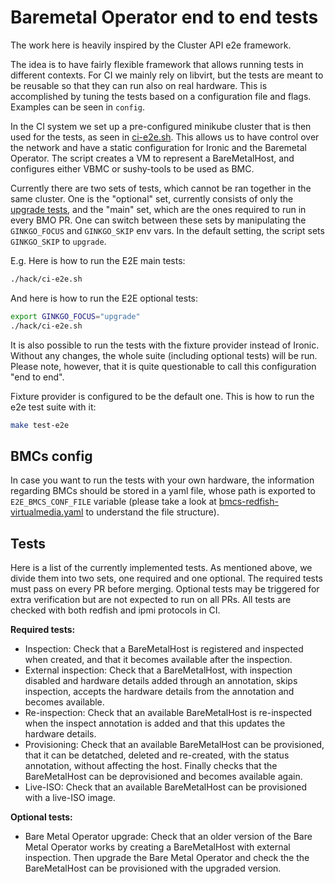 # Baremetal Operator end to end tests

The work here is heavily inspired by the Cluster API e2e framework.

The idea is to have fairly flexible framework that allows running tests in
different contexts. For CI we mainly rely on libvirt, but the tests are meant to
be reusable so that they can run also on real hardware. This is accomplished by
tuning the tests based on a configuration file and flags. Examples can be seen
in `config`.

In the CI system we set up a pre-configured minikube cluster that is then used
for the tests, as seen in [ci-e2e.sh](../../hack/ci-e2e.sh). This allows us to
have control over the network and have a static configuration for Ironic and the
Baremetal Operator. The script creates a VM to represent a BareMetalHost, and
configures either VBMC or sushy-tools to be used as BMC.

Currently there are two sets of tests, which cannot be ran together in the same
cluster. One is the "optional" set, currently consists of only the
[upgrade tests](upgrade_test.go), and the "main" set, which are the ones
required to run in every BMO PR. One can switch between these sets by
manipulating the `GINKGO_FOCUS` and `GINKGO_SKIP` env vars. In the default
setting, the script sets `GINKGO_SKIP` to `upgrade`.

E.g. Here is how to run the E2E main tests:

```bash
./hack/ci-e2e.sh
```

And here is how to run the E2E optional tests:

```bash
export GINKGO_FOCUS="upgrade"
./hack/ci-e2e.sh
```

It is also possible to run the tests with the fixture provider instead of
Ironic. Without any changes, the whole suite (including optional tests) will be
run. Please note, however, that it is quite questionable to call this
configuration "end to end".

Fixture provider is configured to be the default one. This is how to run the e2e
test suite with it:

```bash
make test-e2e
```

## BMCs config

In case you want to run the tests with your own hardware, the information
regarding BMCs should be stored in a yaml file, whose path is exported to
`E2E_BMCS_CONF_FILE` variable (please take a look at
[bmcs-redfish-virtualmedia.yaml](config/bmcs-redfish-virtualmedia.yaml)
to understand the file structure).

## Tests

Here is a list of the currently implemented tests. As mentioned above, we divide
them into two sets, one required and one optional. The required tests must pass
on every PR before merging. Optional tests may be triggered for extra
verification but are not expected to run on all PRs. All tests are checked with
both redfish and ipmi protocols in CI.

**Required tests:**

- Inspection: Check that a BareMetalHost is registered and inspected when
  created, and that it becomes available after the inspection.
- External inspection: Check that a BareMetalHost, with inspection disabled and
  hardware details added through an annotation, skips inspection, accepts the
  hardware details from the annotation and becomes available.
- Re-inspection: Check that an available BareMetalHost is re-inspected when the
  inspect annotation is added and that this updates the hardware details.
- Provisioning: Check that an available BareMetalHost can be provisioned, that
  it can be detatched, deleted and re-created, with the status annotation,
  without affecting the host. Finally checks that the BareMetalHost can be
  deprovisioned and becomes available again.
- Live-ISO: Check that an available BareMetalHost can be provisioned with a
  live-ISO image.

**Optional tests:**

- Bare Metal Operator upgrade: Check that an older version of the Bare Metal
  Operator works by creating a BareMetalHost with external inspection. Then
  upgrade the Bare Metal Operator and check the the BareMetalHost can be
  provisioned with the upgraded version.
